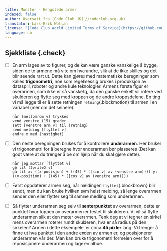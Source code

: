 ```yaml
---
title: Monster - Hengslede armer
indexed: false
author: Oversatt fra [Code Club UK](//codeclub.org.uk)
translator: Lars-Erik Wollan
license: "[Code Club World Limited Terms of Service](https://github.com/CodeClub/scratch-curriculum/blob/master/LICENSE.md)"
language: nb
---
```


## Sjekkliste {.check}

- [ ] En arm lages av to figurer, og de kan være ganske vanskelige å
  bygge, siden de to armene må vite om hverandre, slik at de ikke
  skilles og det blir seende rart ut. Dette kan gjøres med matematiske
  beregninger som kalles **trigonometri**, noe som regelmessig brukes
  i produksjon av dataspill, roboter og andre kule teknologier. Armens
  første figur er overarmen, som ikke er så vanskelig, da den ganske
  enkelt vil rotere ved skulderen og flytte seg med kroppen og de
  andre kroppsdelene. En ting vi må legge til er å sette retningen
  `retning`{.blockmotion} til armen i en variabel (mer om det
  seinere).

  ```blocks
  når [mellomrom v] trykkes
  vend venstre (15) grader
  sett [venstre arm v] til (retning)
  send melding [flyttet v]
  endre x med (hastighet)
  ```

- [ ] Den neste beregningen brukes for å kontrollere **underarmen**. Her
  bruker vi trigonometri for å beregne hvor underarmen bør plasseres
  (Det kan godt være at du trenger å be om hjelp når du skal gjøre
  dette).

  ```blocks
  når jeg mottar [flyttet v]
  gå til [Sprite3 v]
  gå til x: ((x-posisjon) + ((45) * ([sin v] av (venstre arm)))) y: ((y-position) + ((45) * ([cos v] av (venstre arm))))
  ```

- [ ] Først oppdaterer armen seg, når meldingen `flyttet`{.blockbrown}
  blir sendt, men du kan bruke hvilken som helst melding, så lenge
  overarmen sender den eller flytter seg til samme medling som
  underarmen.

- [ ] Så flytter underarmen seg selv til **senterpunktet** av overarmen,
  dette er punktet hvor toppen av overarmen er festet til
  skulderen. Vi vil så flytte underarmen slik at den møter
  overarmen. Tenk deg at vi tegner en sirkel mens overarmen roterer
  rundt skulderen, hva er så radius på den sirkelen? Armen i dette
  eksempelet er circa **45 pixler** lang. Vi trenger å finne ut hva
  punktet i den andre enden av armen er, og posisjonerer underarmen
  vår der. Man kan bruke trigonometri formelen over for å
  reposisjonere underarmen og lage en albue.
